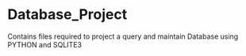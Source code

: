 # Database_Project
Contains files required to project a query and maintain Database using PYTHON and SQLITE3
